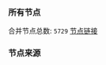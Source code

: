 ### 所有节点
合并节点总数: `5729`
[节点链接](https://github.com/rzhy1/33/raw/master/sub/sub_merge_base64.txt)

### 节点来源

